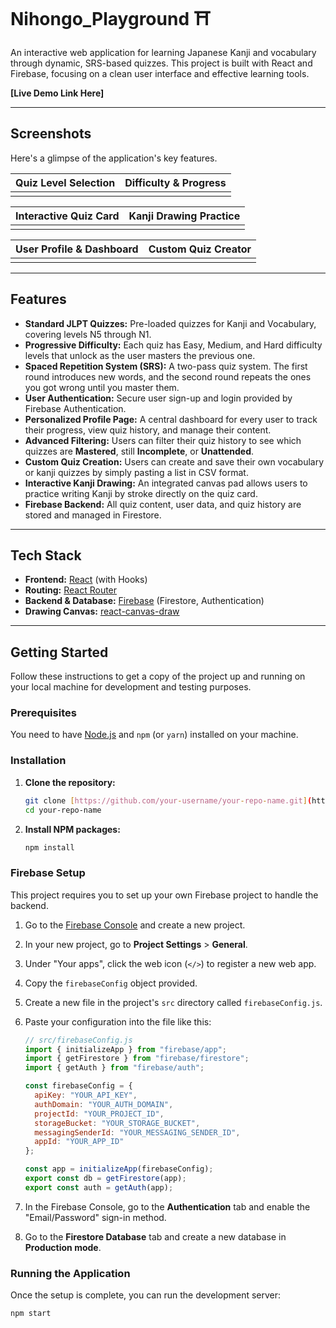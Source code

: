 # Nihongo_Playground ⛩️

An interactive web application for learning Japanese Kanji and vocabulary through dynamic, SRS-based quizzes. This project is built with React and Firebase, focusing on a clean user interface and effective learning tools.

**[Live Demo Link Here]**

---
## Screenshots

Here's a glimpse of the application's key features.

| Quiz Level Selection | Difficulty & Progress |
| :---: | :---: |
|  |  |

| Interactive Quiz Card | Kanji Drawing Practice |
| :---: | :---: |
|  |  |

| User Profile & Dashboard | Custom Quiz Creator |
| :---: | :---: |
|  |  |

---
## Features

* **Standard JLPT Quizzes:** Pre-loaded quizzes for Kanji and Vocabulary, covering levels N5 through N1.
* **Progressive Difficulty:** Each quiz has Easy, Medium, and Hard difficulty levels that unlock as the user masters the previous one.
* **Spaced Repetition System (SRS):** A two-pass quiz system. The first round introduces new words, and the second round repeats the ones you got wrong until you master them.
* **User Authentication:** Secure user sign-up and login provided by Firebase Authentication.
* **Personalized Profile Page:** A central dashboard for every user to track their progress, view quiz history, and manage their content.
* **Advanced Filtering:** Users can filter their quiz history to see which quizzes are **Mastered**, still **Incomplete**, or **Unattended**.
* **Custom Quiz Creation:** Users can create and save their own vocabulary or kanji quizzes by simply pasting a list in CSV format.
* **Interactive Kanji Drawing:** An integrated canvas pad allows users to practice writing Kanji by stroke directly on the quiz card.
* **Firebase Backend:** All quiz content, user data, and quiz history are stored and managed in Firestore.

---
## Tech Stack

* **Frontend:** [React](https://reactjs.org/) (with Hooks)
* **Routing:** [React Router](https://reactrouter.com/)
* **Backend & Database:** [Firebase](https://firebase.google.com/) (Firestore, Authentication)
* **Drawing Canvas:** [react-canvas-draw](https://github.com/embiem/react-canvas-draw)

---
## Getting Started

Follow these instructions to get a copy of the project up and running on your local machine for development and testing purposes.

### Prerequisites

You need to have [Node.js](https://nodejs.org/) and `npm` (or `yarn`) installed on your machine.

### Installation

1.  **Clone the repository:**
    ```bash
    git clone [https://github.com/your-username/your-repo-name.git](https://github.com/your-username/your-repo-name.git)
    cd your-repo-name
    ```

2.  **Install NPM packages:**
    ```bash
    npm install
    ```

### Firebase Setup

This project requires you to set up your own Firebase project to handle the backend.

1.  Go to the [Firebase Console](https://console.firebase.google.com/) and create a new project.
2.  In your new project, go to **Project Settings** > **General**.
3.  Under "Your apps", click the web icon (`</>`) to register a new web app.
4.  Copy the `firebaseConfig` object provided.
5.  Create a new file in the project's `src` directory called `firebaseConfig.js`.
6.  Paste your configuration into the file like this:

    ```javascript
    // src/firebaseConfig.js
    import { initializeApp } from "firebase/app";
    import { getFirestore } from "firebase/firestore";
    import { getAuth } from "firebase/auth";

    const firebaseConfig = {
      apiKey: "YOUR_API_KEY",
      authDomain: "YOUR_AUTH_DOMAIN",
      projectId: "YOUR_PROJECT_ID",
      storageBucket: "YOUR_STORAGE_BUCKET",
      messagingSenderId: "YOUR_MESSAGING_SENDER_ID",
      appId: "YOUR_APP_ID"
    };

    const app = initializeApp(firebaseConfig);
    export const db = getFirestore(app);
    export const auth = getAuth(app);
    ```
7.  In the Firebase Console, go to the **Authentication** tab and enable the "Email/Password" sign-in method.
8.  Go to the **Firestore Database** tab and create a new database in **Production mode**.

### Running the Application

Once the setup is complete, you can run the development server:

```bash
npm start